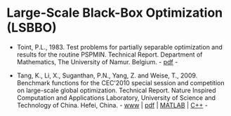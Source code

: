 # Large-Scale Black-Box Optimization (LSBBO)

* Toint, P.L., 1983. Test problems for partially separable optimization and results for the routine PSPMIN. Technical Report. Department of Mathematics, The University of Namur. Belgium. - [pdf](http://perso.fundp.ac.be/~phtoint/pubs/TR83-04.pdf) -

* Tang, K., Li, X., Suganthan, P.N., Yang, Z. and Weise, T., 2009. Benchmark functions for the CEC’2010 special session and competition on large-scale global optimization. Technical Report. Nature Inspired Computation and Applications Laboratory, University of Science and Technology of China. Hefei, China. - [www](https://www3.ntu.edu.sg/home/epnsugan/index_files/CEC10-LSO/CEC10.htm) | [pdf](https://titan.csit.rmit.edu.au/~e46507/publications/lsgo-cec10.pdf) | [MATLAB](http://web.mysites.ntu.edu.sg/epnsugan/PublicSite/Shared%20Documents/CEC-2010-LSO(Large-Scale-Opt)/lsgo.zip) | [C++](http://staff.ustc.edu.cn/~ketang/cec2012/lib/lsgo_benchmark.zip) -
